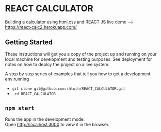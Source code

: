 # REACT CALCULATOR

Building a calculator using html,css and REACT JS
live demo --> https://react-calc2.herokuapp.com/

## Getting Started

These instructions will get you a copy of the project up and running on your local machine for development and testing purposes. See deployment for notes on how to deploy the project on a live system.

A step by step series of examples that tell you how to get a development env running

- ``` git clone git@github.com:shloch/REACT_CALCULATOR.git ```
- ``` cd REACT_CALCULATOR```
## `npm start`

Runs the app in the development mode.<br />
Open [http://localhost:3000](http://localhost:3000) to view it in the browser.